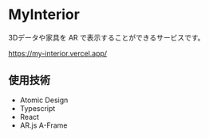 # MyInterior

3Dデータや家具を AR で表示することができるサービスです。

https://my-interior.vercel.app/

## 使用技術
- Atomic Design
- Typescript
- React
- AR.js A-Frame

